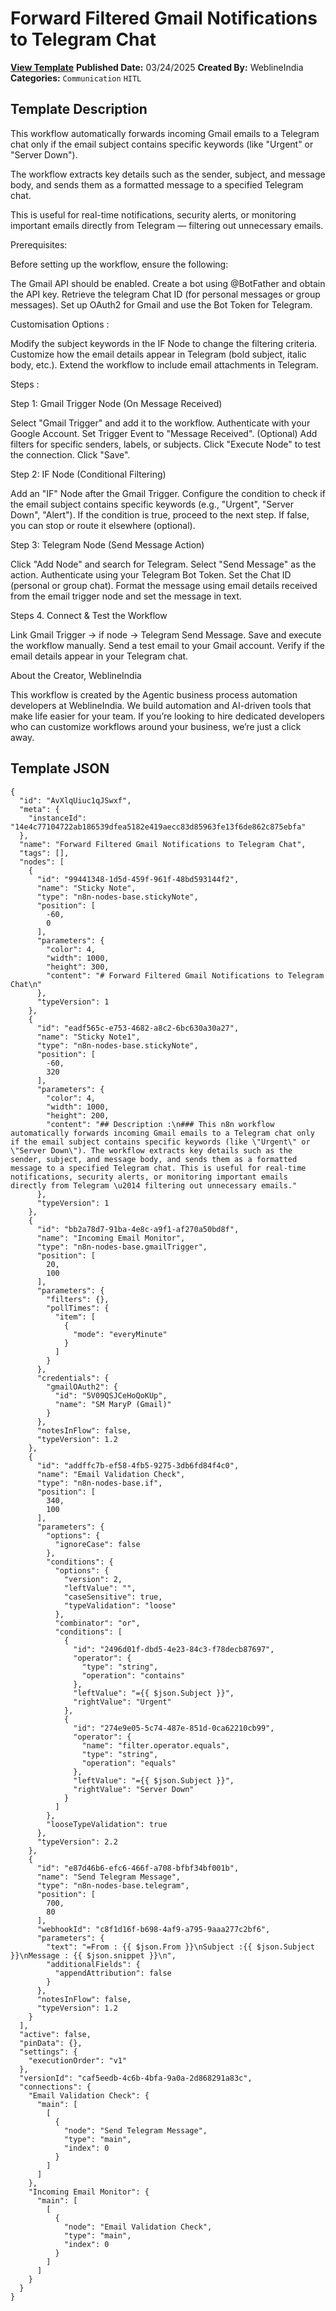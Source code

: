 # Forward Filtered Gmail Notifications to Telegram Chat

**[View Template](https://n8n.io/workflows/3301-/)**  **Published Date:** 03/24/2025  **Created By:** WeblineIndia  **Categories:** `Communication` `HITL`  

## Template Description

This workflow automatically forwards incoming Gmail emails to a Telegram chat only if the email subject contains specific keywords (like "Urgent" or "Server Down").

The workflow extracts key details such as the sender, subject, and message body, and sends them as a formatted message to a specified Telegram chat.

This is useful for real-time notifications, security alerts, or monitoring important emails directly from Telegram — filtering out unnecessary emails.

Prerequisites: 

Before setting up the workflow, ensure the following:

The Gmail API should be enabled.
Create a bot using @BotFather and obtain the API key.
Retrieve the telegram Chat ID (for personal messages or group messages).
Set up OAuth2 for Gmail and use the Bot Token for Telegram.

Customisation Options :

Modify the subject keywords in the IF Node to change the filtering criteria.
Customize how the email details appear in Telegram (bold subject, italic body, etc.).
Extend the workflow to include email attachments in Telegram.

Steps :

Step 1: Gmail Trigger Node (On Message Received)

Select "Gmail Trigger" and add it to the workflow.
Authenticate with your Google Account.
Set Trigger Event to "Message Received".
(Optional) Add filters for specific senders, labels, or subjects.
Click "Execute Node" to test the connection.
Click "Save".

Step 2: IF Node (Conditional Filtering)

Add an "IF" Node after the Gmail Trigger.
Configure the condition to check if the email subject contains specific keywords (e.g., "Urgent", "Server Down", "Alert").
If the condition is true, proceed to the next step.
If false, you can stop or route it elsewhere (optional).

Step 3: Telegram Node (Send Message Action)

Click "Add Node" and search for Telegram.
Select "Send Message" as the action.
Authenticate using your Telegram Bot Token.
Set the Chat ID (personal or group chat).
Format the message using email details received from the email trigger node and set the message in text.

Steps 4. Connect & Test the Workflow

Link Gmail Trigger → if node → Telegram Send Message.
Save and execute the workflow manually.
Send a test email to your Gmail account.
Verify if the email details appear in your Telegram chat.

About the Creator, WeblineIndia

This workflow is created by the Agentic business process automation developers at WeblineIndia. We build automation and AI-driven tools that make life easier for your team. If you’re looking to hire dedicated developers who can customize workflows around your business, we’re just a click away.

## Template JSON

```
{
  "id": "AvXlqUiuc1qJSwxf",
  "meta": {
    "instanceId": "14e4c77104722ab186539dfea5182e419aecc83d85963fe13f6de862c875ebfa"
  },
  "name": "Forward Filtered Gmail Notifications to Telegram Chat",
  "tags": [],
  "nodes": [
    {
      "id": "99441348-1d5d-459f-961f-48bd593144f2",
      "name": "Sticky Note",
      "type": "n8n-nodes-base.stickyNote",
      "position": [
        -60,
        0
      ],
      "parameters": {
        "color": 4,
        "width": 1000,
        "height": 300,
        "content": "# Forward Filtered Gmail Notifications to Telegram Chat\n"
      },
      "typeVersion": 1
    },
    {
      "id": "eadf565c-e753-4682-a8c2-6bc630a30a27",
      "name": "Sticky Note1",
      "type": "n8n-nodes-base.stickyNote",
      "position": [
        -60,
        320
      ],
      "parameters": {
        "color": 4,
        "width": 1000,
        "height": 200,
        "content": "## Description :\n### This n8n workflow automatically forwards incoming Gmail emails to a Telegram chat only if the email subject contains specific keywords (like \"Urgent\" or \"Server Down\"). The workflow extracts key details such as the sender, subject, and message body, and sends them as a formatted message to a specified Telegram chat. This is useful for real-time notifications, security alerts, or monitoring important emails directly from Telegram \u2014 filtering out unnecessary emails."
      },
      "typeVersion": 1
    },
    {
      "id": "bb2a78d7-91ba-4e8c-a9f1-af270a50bd8f",
      "name": "Incoming Email Monitor",
      "type": "n8n-nodes-base.gmailTrigger",
      "position": [
        20,
        100
      ],
      "parameters": {
        "filters": {},
        "pollTimes": {
          "item": [
            {
              "mode": "everyMinute"
            }
          ]
        }
      },
      "credentials": {
        "gmailOAuth2": {
          "id": "5V09QSJCeHoQoKUp",
          "name": "SM MaryP (Gmail)"
        }
      },
      "notesInFlow": false,
      "typeVersion": 1.2
    },
    {
      "id": "addffc7b-ef58-4fb5-9275-3db6fd84f4c0",
      "name": "Email Validation Check",
      "type": "n8n-nodes-base.if",
      "position": [
        340,
        100
      ],
      "parameters": {
        "options": {
          "ignoreCase": false
        },
        "conditions": {
          "options": {
            "version": 2,
            "leftValue": "",
            "caseSensitive": true,
            "typeValidation": "loose"
          },
          "combinator": "or",
          "conditions": [
            {
              "id": "2496d01f-dbd5-4e23-84c3-f78decb87697",
              "operator": {
                "type": "string",
                "operation": "contains"
              },
              "leftValue": "={{ $json.Subject }}",
              "rightValue": "Urgent"
            },
            {
              "id": "274e9e05-5c74-487e-851d-0ca62210cb99",
              "operator": {
                "name": "filter.operator.equals",
                "type": "string",
                "operation": "equals"
              },
              "leftValue": "={{ $json.Subject }}",
              "rightValue": "Server Down"
            }
          ]
        },
        "looseTypeValidation": true
      },
      "typeVersion": 2.2
    },
    {
      "id": "e87d46b6-efc6-466f-a708-bfbf34bf001b",
      "name": "Send Telegram Message",
      "type": "n8n-nodes-base.telegram",
      "position": [
        700,
        80
      ],
      "webhookId": "c8f1d16f-b698-4af9-a795-9aaa277c2bf6",
      "parameters": {
        "text": "=From : {{ $json.From }}\nSubject :{{ $json.Subject }}\nMessage : {{ $json.snippet }}\n",
        "additionalFields": {
          "appendAttribution": false
        }
      },
      "notesInFlow": false,
      "typeVersion": 1.2
    }
  ],
  "active": false,
  "pinData": {},
  "settings": {
    "executionOrder": "v1"
  },
  "versionId": "caf5eedb-4c6b-4bfa-9a0a-2d868291a83c",
  "connections": {
    "Email Validation Check": {
      "main": [
        [
          {
            "node": "Send Telegram Message",
            "type": "main",
            "index": 0
          }
        ]
      ]
    },
    "Incoming Email Monitor": {
      "main": [
        [
          {
            "node": "Email Validation Check",
            "type": "main",
            "index": 0
          }
        ]
      ]
    }
  }
}
```

